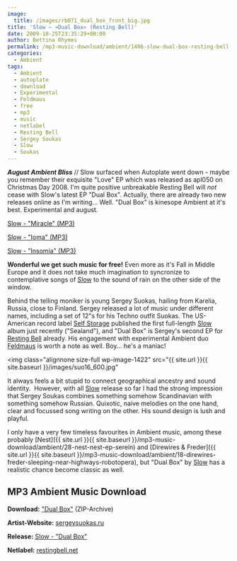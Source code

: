 ```yaml
---
image:
  title: /images/rb071_dual_box_front_big.jpg
title: 'Slow – »Dual Box« (Resting Bell)'
date: 2009-10-25T23:35:29+00:00
author: Bettina Rhymes
permalink: /mp3-music-download/ambient/1406-slow-dual-box-resting-bell
categories:
  - Ambient
tags:
  - Ambient
  - autoplate
  - download
  - Experimental
  - Feldmaus
  - free
  - mp3
  - music
  - netlabel
  - Resting Bell
  - Sergey Soukas
  - Slow
  - Soukas
---
```

***August Ambient Bliss*** // Slow surfaced when Autoplate went down - maybe you remember their exquisite "Love" EP which was released as apl050 on Christmas Day 2008. I'm quite positive unbreakable Resting Bell will _not_ cease with Slow's latest EP "Dual Box". Actually, there are already two new releases online as I'm writing... Well. "Dual Box" is kinesope Ambient at it's best. Experimental and august.
  
<!--mp3links-->


  
[Slow - "Miracle" (MP3)](http://raw.media.sonicsquirrel.net/restingbell/rb071/05-miracle.mp3)
  
[Slow - "Ioma" (MP3)](http://raw.media.sonicsquirrel.net/restingbell/rb071/02-ioma.mp3)
  
[Slow - "Insomia" (MP3)](http://raw.media.sonicsquirrel.net/restingbell/rb071/04-insomnia.mp3)
  
<!--mp3linksend-->

<!--more-->

**Wonderful we get such music for free!** Even more as it's Fall in Middle Europe and it does not take much imagination to syncronize to contemplative songs of <a href="http://sergeysuokas.ru/" target="_blank">Slow</a> to the sound of rain on the other side of the window.

Behind the telling moniker is young Sergey Suokas, hailing from Karelia, Russia, close to Finland. Sergey released a lot of music under different names, including a set of 12"s for his Techno outfit Suokas. The US-American record label <a href="http://www.myspace.com/selfstoragerecordings" target="_blank">Self Storage</a> published the first full-length <a href="http://sergeysuokas.ru/" target="_blank">Slow</a> album just recently ("Sealand"), and "Dual Box" is Sergey's second EP for <a href="http://www.restingbell.net/releases/rb049-room-phive" target="_blank">Resting Bell</a> already. His engagement with experimental Ambient duo <a href="http://www.myspace.com/feldband" target="_blank">Feldmaus</a> is worth a note as well. Boy... he's a maniac!

<img class="alignnone size-full wp-image-1422" src="{{ site.url }}{{ site.baseurl }}/images/suo16_600.jpg"

It always feels a bit stupid to connect geographical ancestry and sound identity.  However, with all <a href="http://sergeysuokas.ru" target="_blank">Slow</a> release so far I had the strong impression that Sergey Soukas combines something somehow Scandinavian with something somehow Russian. Quixotic, naive melodies on the one hand, clear and focussed song writing on the other. His sound design is lush and playful.

I only have a very few timeless favourites in Ambient music, among these probably [Nest]({{ site.url }}{{ site.baseurl }}/mp3-music-download/ambient/28-nest-nest-ep-serein) and [Direwires & Freder]({{ site.url }}{{ site.baseurl }}/mp3-music-download/ambient/18-direwires-freder-sleeping-near-highways-robotopera), but "Dual Box" by <a href="http://sergeysuokas.ru/" target="_blank">Slow</a> has a realistic chance become classic as well.

## MP3 Ambient Music Download

**Download:** ["Dual Box"](http://raw.media.sonicsquirrel.net/restingbell/rb071/rb071.zip) (ZIP-Archive)
  
**Artist-Website:** <a href="http://sergeysuokas.ru/" target="_blank">sergeysuokas.ru</a>
  
**Release:** <a href="http://www.restingbell.net/releases/rb071-dual-box" target="_blank">Slow - "Dual Box"</a>
  
**Netlabel:** <a href="http://www.restingbell.net/" target="_blank">restingbell.net</a>